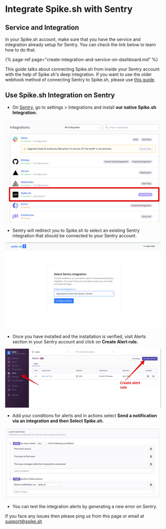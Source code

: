 # Integrate Spike.sh with Sentry

## Service and Integration

In your Spike.sh account, make sure that you have the service and integration already setup for Sentry. You can check the link below to learn how to do that. 

{% page-ref page="create-integration-and-service-on-dashboard.md" %}

This guide talks about connecting Spike.sh from inside your Sentry account with the help of Spike.sh's deep integration. If you want to use the older webhook method of connecting Sentry to Spike.sh, please use [this guide](https://docs.spike.sh/integrations-guideline/integrate-spike-with-sentry-webhook). 

## Use Spike.sh Integration on Sentry

* On [Sentry](https://sentry.io), go to settings &gt; Integrations and install **our native Spike.sh Integration.** 

![Select Spike.sh in your Sentry account](../.gitbook/assets/sentry-native-1.png)

* Sentry will redirect you to Spike.sh to select an existing Sentry integration that should be connected to your Sentry account. 

![Select integration on Spike.sh](../.gitbook/assets/screenshot-2021-03-10-at-3.23.02-am.png)

* Once you have installed and the installation is verified, visit Alerts section in your Sentry account and click on **Create Alert rule.**

![Select alerts from sidebar](../.gitbook/assets/image%20%2838%29.png)

* Add your conditions for alerts and in actions select **Send a notification via an integration and then Select Spike.sh.**

![](../.gitbook/assets/image%20%2844%29.png)

* You can test the integration alerts by generating a new error on Sentry. 

If you face any issues then please ping us from this page or email at [support@spike.sh](mailto:support@spike.sh)

